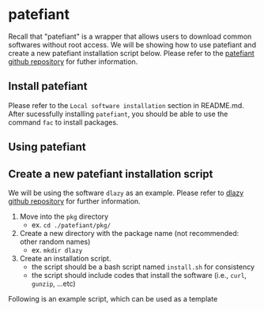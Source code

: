 # patefiant
Recall that "patefiant" is a wrapper that allows users to download common softwares without root access. We will be showing how to use patefiant and create a new patefiant installation script below. Please refer to the [patefiant github repository](https://github.com/djhshih/patefiant) for futher information.

## Install patefiant
Please refer to the `Local software installation` section in README.md.
After sucessfully installing `patefiant`, you should be able to use the command `fac` to install packages.

## Using patefiant


## Create a new patefiant installation script
We will be using the software `dlazy` as an example. Please refer to [dlazy github repository](https://github.com/djhshih/dlazy) for further information.

1. Move into the `pkg` directory
    - ex. `cd ./patefiant/pkg/`
2. Create a new directory with the package name (not recommended: other random names)
    - ex. `mkdir dlazy`
3. Create an installation script.
    - the script should be a bash script named `install.sh` for consistency
    - the script should include codes that install the software (i.e., `curl`, `gunzip`, ...etc)

Following is an example script, which can be used as a template
```

```

